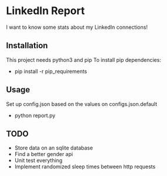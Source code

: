 # LinkedIn Report
I want to know some stats about my LinkedIn connections!

## Installation
This project needs python3 and pip
To install pip dependencies:
- pip install -r pip_requirements

## Usage
Set up config.json based on the values on configs.json.default
- python report.py

## TODO
- Store data on an sqlite database
- Find a better gender api
- Unit test everything
- Implement randomized sleep times between http requests

